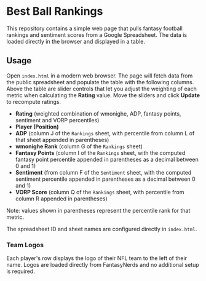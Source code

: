# Best Ball Rankings

This repository contains a simple web page that pulls fantasy football rankings
and sentiment scores from a Google Spreadsheet. The data is loaded directly in
the browser and displayed in a table.

## Usage

Open `index.html` in a modern web browser. The page will fetch data from the
public spreadsheet and populate the table with the following columns. Above the
table are slider controls that let you adjust the weighting of each metric when
calculating the **Rating** value. Move the sliders and click **Update** to
recompute ratings.

- **Rating** (weighted combination of wmonighe, ADP, fantasy points, sentiment and VORP percentiles)
- **Player (Position)**
- **ADP** (column J of the `Rankings` sheet, with percentile from column L of that sheet appended in parentheses)
- **wmonighe Rank** (column G of the `Rankings` sheet)
- **Fantasy Points** (column I of the `Rankings` sheet, with the computed fantasy point percentile appended in parentheses as a decimal between 0 and 1)
- **Sentiment** (from column F of the `Sentiment` sheet, with the computed
  sentiment percentile appended in parentheses as a decimal between 0 and 1)
 - **VORP Score** (column Q of the `Rankings` sheet, with percentile from column R appended in parentheses)

Note: values shown in parentheses represent the percentile rank for that metric.

The spreadsheet ID and sheet names are configured directly in `index.html`.

### Team Logos

Each player's row displays the logo of their NFL team to the left of their name.
Logos are loaded directly from FantasyNerds and no additional setup is required.

